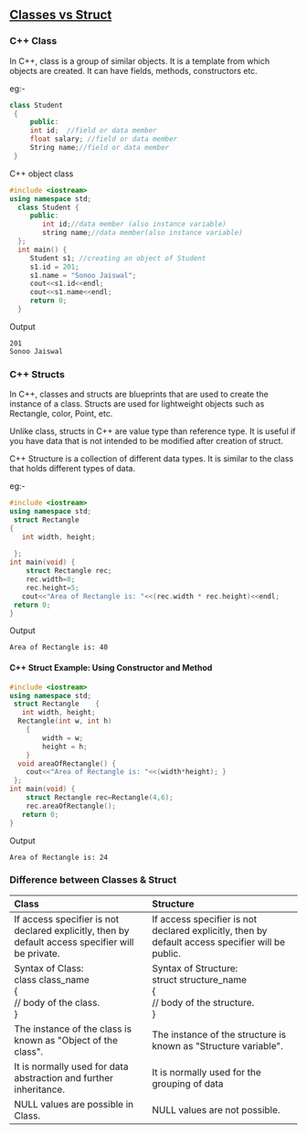 ## <u>Classes vs Struct</u>

### C++ Class

In C++, class is a group of similar objects. It is a template from which objects are created. It can have fields, methods, constructors etc.

eg:-
```c++
class Student    
 {    
     public:  
     int id;  //field or data member     
     float salary; //field or data member  
     String name;//field or data member    
 }
 ```

 C++ object class

 ```c++
#include <iostream>  
using namespace std;  
   class Student {  
      public:  
         int id;//data member (also instance variable)      
         string name;//data member(also instance variable)      
   };  
   int main() {  
      Student s1; //creating an object of Student   
      s1.id = 201;    
      s1.name = "Sonoo Jaiswal";   
      cout<<s1.id<<endl;  
      cout<<s1.name<<endl;  
      return 0;  
   } 
```

Output

```
201
Sonoo Jaiswal
```

### C++ Structs

In C++, classes and structs are blueprints that are used to create the instance of a class. Structs are used for lightweight objects such as Rectangle, color, Point, etc.

Unlike class, structs in C++ are value type than reference type. It is useful if you have data that is not intended to be modified after creation of struct.

C++ Structure is a collection of different data types. It is similar to the class that holds different types of data.

eg:-

```C++
#include <iostream>    
using namespace std;    
 struct Rectangle      
{      
   int width, height;      
      
 };      
int main(void) {    
    struct Rectangle rec;    
    rec.width=8;    
    rec.height=5;    
   cout<<"Area of Rectangle is: "<<(rec.width * rec.height)<<endl;    
 return 0;    
} 
```
Output

```
Area of Rectangle is: 40
```

#### C++ Struct Example: Using Constructor and Method

```c++
#include <iostream>    
using namespace std;    
 struct Rectangle    {      
   int width, height;      
  Rectangle(int w, int h)      
    {      
        width = w;      
        height = h;      
    }      
  void areaOfRectangle() {       
    cout<<"Area of Rectangle is: "<<(width*height); }      
 };      
int main(void) {    
    struct Rectangle rec=Rectangle(4,6);    
    rec.areaOfRectangle();    
   return 0;    
}
```

Output

```
Area of Rectangle is: 24
```

### Difference between Classes & Struct

|Class |Structure |
|:--- |:--- |
|If access specifier is not declared explicitly, then by default access specifier will be private.|If access specifier is not declared explicitly, then by default access specifier will be public.|
|Syntax of Class:<br>class class_name<br>{<br>// body of the class.<br>}|Syntax of Structure:<br>struct structure_name<br>{<br>// body of the structure.<br>}|
|The instance of the class is known as "Object of the class".|The instance of the structure is known as "Structure variable".|
|It is normally used for data abstraction and further inheritance.|It is normally used for the grouping of data|
|NULL values are possible in Class.|NULL values are not possible.|